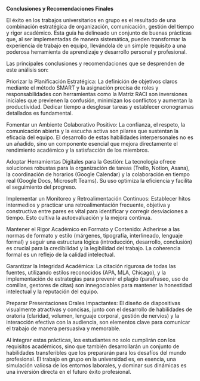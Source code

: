 <a name="_8rcjbp7dtw4d"></a>**Conclusiones y Recomendaciones Finales**

El éxito en los trabajos universitarios en grupo es el resultado de una combinación estratégica de organización, comunicación, gestión del tiempo y rigor académico. Esta guía ha delineado un conjunto de buenas prácticas que, al ser implementadas de manera sistemática, pueden transformar la experiencia de trabajo en equipo, llevándola de un simple requisito a una poderosa herramienta de aprendizaje y desarrollo personal y profesional.

Las principales conclusiones y recomendaciones que se desprenden de este análisis son:

Priorizar la Planificación Estratégica: La definición de objetivos claros mediante el método SMART y la asignación precisa de roles y responsabilidades con herramientas como la Matriz RACI son inversiones iniciales que previenen la confusión, minimizan los conflictos y aumentan la productividad. Dedicar tiempo a desglosar tareas y establecer cronogramas detallados es fundamental.

Fomentar un Ambiente Colaborativo Positivo: La confianza, el respeto, la comunicación abierta y la escucha activa son pilares que sustentan la eficacia del equipo. El desarrollo de estas habilidades interpersonales no es un añadido, sino un componente esencial que mejora directamente el rendimiento académico y la satisfacción de los miembros.

Adoptar Herramientas Digitales para la Gestión: La tecnología ofrece soluciones robustas para la organización de tareas (Trello, Notion, Asana), la coordinación de horarios (Google Calendar) y la colaboración en tiempo real (Google Docs, Microsoft Teams). Su uso optimiza la eficiencia y facilita el seguimiento del progreso.

Implementar un Monitoreo y Retroalimentación Continuos: Establecer hitos intermedios y practicar una retroalimentación frecuente, objetiva y constructiva entre pares es vital para identificar y corregir desviaciones a tiempo. Esto cultiva la autoevaluación y la mejora continua.

Mantener el Rigor Académico en Formato y Contenido: Adherirse a las normas de formato y estilo (márgenes, tipografía, interlineado, lenguaje formal) y seguir una estructura lógica (introducción, desarrollo, conclusión) es crucial para la credibilidad y la legibilidad del trabajo. La coherencia formal es un reflejo de la calidad intelectual.

Garantizar la Integridad Académica: La citación rigurosa de todas las fuentes, utilizando estilos reconocidos (APA, MLA, Chicago), y la implementación de estrategias para prevenir el plagio (parafraseo, uso de comillas, gestores de citas) son innegociables para mantener la honestidad intelectual y la reputación del equipo.

Preparar Presentaciones Orales Impactantes: El diseño de diapositivas visualmente atractivas y concisas, junto con el desarrollo de habilidades de oratoria (claridad, volumen, lenguaje corporal, gestión de nervios) y la interacción efectiva con la audiencia, son elementos clave para comunicar el trabajo de manera persuasiva y memorable.

Al integrar estas prácticas, los estudiantes no solo cumplirán con los requisitos académicos, sino que también desarrollarán un conjunto de habilidades transferibles que los prepararán para los desafíos del mundo profesional. El trabajo en grupo en la universidad es, en esencia, una simulación valiosa de los entornos laborales, y dominar sus dinámicas es una inversión directa en el futuro éxito profesional.
